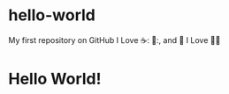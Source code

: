 # hello-world
My first repository on GitHub
I Love ☕: 🍕:, and 💃
I Love 👰‍♀️

<!DOCTYPE html>
<html lang="en">
<head>
    <meta charset="UTF-8">
    <meta http-equiv="X-UA-Compatible" content="IE=edge">
    <meta name="viewport" content="width=device-width, initial-scale=1.0">
    <title>Document</title>
</head>
<body>
    <h1>Hello World!</h1>
</body>
</html>
